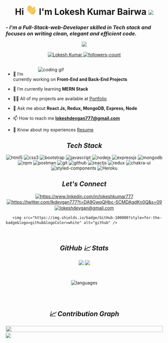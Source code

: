 
<!----------------------------------- Heading Section ------------------------------------>
<h1 align="center">
    Hi
    <img src="https://raw.githubusercontent.com/ABSphreak/ABSphreak/master/gifs/Hi.gif" width="35">
    I'm Lokesh Kumar Bairwa
    <img src="https://camo.githubusercontent.com/d3359cb00ab0b5ed8f2e1fe3fceb4fbaf3b614340f8c0db99c17b9f50b351770/68747470733a2f2f656d6f6a69732e736c61636b6d6f6a69732e636f6d2f656d6f6a69732f696d616765732f313533313834393433302f343234362f626c6f622d73756e676c61737365732e6769663f31353331383439343330" width="35">
</h1>



<!----------------------------------- About Section ------------------------------------>

<h3>
    <i>- I'm a Full-Stack-web-Developer skilled in Tech stack and focuses on writing clean, elegant and efficient code.</i>
</h3>

<!----------------------------------- Profile View Section ------------------------------------>

<p align="center">
<a align="center" href="https://github.com/DenverCoder1/readme-typing-svg"><img src="https://readme-typing-svg.herokuapp.com?&font=IBM+Plex+Sans&color=white&size=25&lines=Welcome+to+my+GitHub+Profile!;I'm+a+Full-Stack+Web+Developer." /></a>
</p>

<p align="center">
    <a href="https://github.com/Lokesh777">
        <img src="https://komarev.com/ghpvc/?username=Lokesh777&label=Profile%20views&color=0e75b6&style=flat" alt="Lokesh Kumar" />
    </a>
     <a href="https://github.com/Lokesh777?tab=followers">
        <img src="https://img.shields.io/github/followers/Lokesh777?label=Followers&style=social" alt="followers-count">
    </a>
</p>
<br>
<!-- -----------------------------------about details with resume ---------------------------- -->
<img align="right" alt="coding gif" width="400" src="https://media4.giphy.com/media/qgQUggAC3Pfv687qPC/giphy.gif"/>

- 🔭 I’m currently working on **Front-End and Back-End Projects**

- 🌱 I’m currently learning **MERN Stack**

- 👨‍💻 All of my projects are available at <a target="_blank" rel="noreferrer" href="https://lokesh777.github.io/">Portfolio</a>

- 💬 Ask me about **React Js, Redux, MongoDB, Express, Node**

- 📫 How to reach me **lokeshdevgan777@gmail.com**

- 📄 Know about my experiences <a target="_blank" rel="noreferrer" href="https://drive.google.com/file/d/11aGyyK6iuBeQ_mvU9WPJEbmzsREkxfMP/view">Resume</a> 


<!----------------------------------- Tech Stack Section ------------------------------------>

<h2 align="center"><i>Tech Stack</i></h2>
<p align="center">
    <img src="https://img.shields.io/badge/HTML5-E34F26?style=for-the-badge&logo=html5&logoColor=white" alt="html5" />
    <img src="https://img.shields.io/badge/CSS3-1572B6?style=for-the-badge&logo=css3&logoColor=white" alt="css3" />
    <img src="https://img.shields.io/badge/Bootstrap-563D7C?style=for-the-badge&logo=bootstrap&logoColor=white" alt="bootstrap" />
    <img src="https://img.shields.io/badge/JavaScript-323330?style=for-the-badge&logo=javascript&logoColor=F7DF1E" alt="javascript" />
    <img src="https://img.shields.io/badge/Node.js-339933?style=for-the-badge&logo=nodedotjs&logoColor=white" alt="nodejs" />
    <img src="https://img.shields.io/badge/Express.js-000000?style=for-the-badge&logo=express&logoColor=white" alt="expressjs" />
    <img src="https://img.shields.io/badge/MongoDB-4EA94B?style=for-the-badge&logo=mongodb&logoColor=white" alt="mongodb" />
    <img src="https://img.shields.io/badge/npm-CB3837?style=for-the-badge&logo=npm&logoColor=white" alt="npm" />
    <img src="https://img.shields.io/badge/Postman-FF6C37?style=for-the-badge&logo=Postman&logoColor=white" alt="postman" />
    <img src="https://img.shields.io/badge/Git-f44d27?style=for-the-badge&logo=git&logoColor=white" alt="git" />
    <img src="https://img.shields.io/badge/GitHub-100000?style=for-the-badge&logo=github&logoColor=white" alt="github" />
    <img src="https://img.shields.io/badge/React-20232A?style=for-the-badge&logo=react&logoColor=61DAFB" alt="reactjs" />
    <img src="https://img.shields.io/badge/Redux-593D88?style=for-the-badge&logo=redux&logoColor=white" alt="redux" />
  <img src="https://img.shields.io/badge/Chakra%20UI-3bc7bd?style=for-the-badge&logo=chakraui&logoColor=white" alt="chakra-ui" />
 <img src="https://img.shields.io/badge/styled--components-DB7093?style=for-the-badge&logo=styled-components&logoColor=white" alt="styled-components" />
  <img alt="Heroku" src="https://img.shields.io/badge/-Heroku-430098?style=flat-square&logo=heroku&logoColor=white" height="25px"/
</p>
<br>
<!----------------------------------- Social Media Links Section ------------------------------------>
<h2 align="center"><i>Let's Connect</i></h2>
<p align="center">  
    <a href="https://www.linkedin.com/in/lokeshkumar777">
        <img align="center" src="https://img.shields.io/badge/LinkedIn-0077B5?style=for-the-badge&logo=linkedin&logoColor=white" alt="https://www.linkedin.com/in/lokeshkumar777" />
    </a>
    <a href="https://twitter.com/lkdevgan777?t=DA9GwpQHbc-SCMDAgdKn0Q&s=09">
        <img align="center" src="https://img.shields.io/badge/Twitter-1DA1F2?style=for-the-badge&logo=twitter&logoColor=white" alt="https://twitter.com/lkdevgan777?t=DA9GwpQHbc-SCMDAgdKn0Q&s=09" />
    </a>
    <a title="lokeshdevgan777@gmail.com" href="mailto:lokeshdevgan777@gmail.com">
        <img align="center" src="https://img.shields.io/badge/Gmail-D14836?style=for-the-badge&logo=gmail&logoColor=white" alt="lokeshdevgan@gmail.com"/>
    </a>
    
<!--       <a title="Github_profile" href="https://github.com/Lokesh777"> -->
       <img src="https://img.shields.io/badge/GitHub-100000?style=for-the-badge&logo=github&logoColor=white" alt="github" />
<!--     </a> -->
</p>
<br>
<!----------------------------------- GitHub Stats Section ------------------------------------>
<h2 align="center"><i>GitHub 📈 Stats</i></h2>
<p align="center"></p>
<p align="center">
  
<p align="center">
  <img width="48%" src="https://github-readme-stats.vercel.app/api?username=Lokesh777&show_icons=true&hide_border=true&theme=radical" />
  <img width="48%" src="https://github-readme-streak-stats.herokuapp.com/?user=Lokesh777&hide_border=true&theme=radical" />
</p>

<!--   <img align="center" src="https://github-readme-streak-stats.herokuapp.com/?user=Lokesh777&&theme=highcontrast" alt="Lokesh777"/> -->
  </p>
<p align="center">
</p>
<br>
<!----------------------------------- Tech Languages ------------------------------------>
<p align="center">
<!--   <img align="center" src="https://github-readme-stats.vercel.app/api/top-langs?username=Lokesh777&show_icons=true&locale=en&layout=compact&&theme=highcontrast" alt="Lokesh777" /> -->
 <img alt="languages" src="https://github-readme-stats.vercel.app/api/top-langs/?username=Lokesh777&layout=compact&hide_border=true&theme=radical" />
</p>
<p align="center">
</p>
<br>
<!----------------------------------- Git Status ------------------------------------>
<!-- <p align="center"><img align="center" src="https://github-readme-stats.vercel.app/api?username=Lokesh777&show_icons=true&locale=en&&theme=highcontrast" alt="Lokesh777" /></p>
<br>
<p align="center"><a href="https://github-profile-trophy.vercel.app/?username=Lokesh777&theme=algolia"><img src="https://github-profile-trophy.vercel.app/?username=Lokesh777&theme=algolia" alt="Lokesh777" /></a></p> -->
<br>


<!-- ---------------------------------git deposite----------------------------->

<!-- <h2 align="center"><i>📕 Pinned Repositories</i></h2>

<a href="https://github.com/Lokesh777/kimayeclone">
  <img align="center" src="https://github-readme-stats.vercel.app/api/pin/?username=Lokesh777&repo=kimayeclone&hide_border=true&theme=radical" />
</a>
 -->
<!-- ________________________-____________________contribution___________________________ -->

<h2 align="center"><i>📈 Contribution Graph</i></h2>
 <img align="right" src="https://activity-graph.herokuapp.com/graph?username=Lokesh777&theme=react-dark&hide_border=true&area=true&color=BDDFFF&line=6E93B5&point=F4B520" height="10%" width="100%"/> 
 <br>



  
 <img  src="https://raw.githubusercontent.com/Trilokia/Trilokia/379277808c61ef204768a61bbc5d25bc7798ccf1/bottom_header.svg" />

